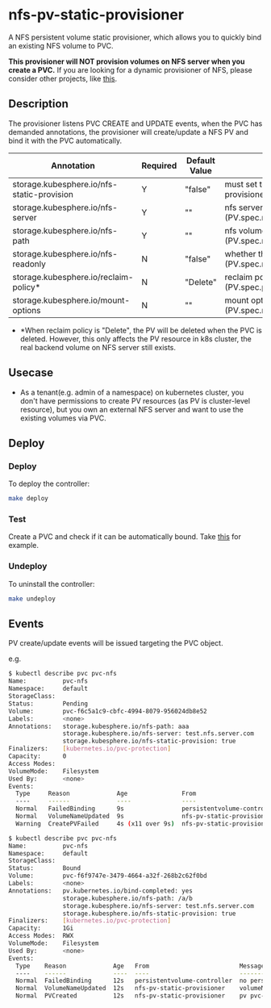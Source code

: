 # nfs-pv-static-provisioner
A NFS persistent volume static provisioner, which allows you to quickly bind an existing NFS volume to PVC. 

**This provisioner will NOT provision volumes on NFS server when you create a PVC.** If you are looking for a dynamic provisioner of NFS, please consider other projects, like [this](https://github.com/kubernetes-sigs/nfs-subdir-external-provisioner).

## Description
The provisioner listens PVC CREATE and UPDATE events, when the PVC has demanded annotations, the provisioner will create/update a NFS PV and bind it with the PVC automatically.

| Annotation                                 | Required | Default Value | Explanation                                                  | Example Values                          |
|--------------------------------------------|----------|---------------|--------------------------------------------------------------|-----------------------------------------|
| storage.kubesphere.io/nfs-static-provision | Y        | "false"       | must set to "true" in order to use this provisioner          | "true"                                  |
| storage.kubesphere.io/nfs-server           | Y        | ""            | nfs server hostname or IP address (PV.spec.nfs.server)       | "example.nfs.server.com", "192.168.0.5" |
| storage.kubesphere.io/nfs-path             | Y        | ""            | nfs volume absolute path (PV.spec.nfs.path)                  | "/exports/volume1"                      |
| storage.kubesphere.io/nfs-readonly         | N        | "false"       | whether the volume is read-only (PV.spec.nfs.readOnly)       | "false", "true"                         |
| storage.kubesphere.io/reclaim-policy*      | N        | "Delete"      | reclaim policy of PV (PV.spec.persistentVolumeReclaimPolicy) | "Delete", "Retain"                      |
| storage.kubesphere.io/mount-options        | N        | ""            | mount options of PV (PV.spec.mountOptions)                   | `"[\"nfsvers=3\",\"nolock\",\"hard\"]"` |

- *When reclaim policy is "Delete", the PV will be deleted when the PVC is deleted. However, this only affects the PV resource in k8s cluster, the real backend volume on NFS server still exists.

## Usecase
- As a tenant(e.g. admin of a namespace) on kubernetes cluster, you don't have permissions to create PV resources (as PV is cluster-level resource), but you own an external NFS server and want to use the existing volumes via PVC.

## Deploy
### Deploy
To deploy the controller:
```sh
make deploy
```

### Test
Create a PVC and check if it can be automatically bound. Take [this](./config/samples/pvc.yaml) for example.

### Undeploy
To uninstall the controller:
```sh
make undeploy
```

## Events
PV create/update events will be issued targeting the PVC object.

e.g.
```sh
$ kubectl describe pvc pvc-nfs
Name:          pvc-nfs
Namespace:     default
StorageClass:
Status:        Pending
Volume:        pvc-f6c5a1c9-cbfc-4994-8079-956024db8e52
Labels:        <none>
Annotations:   storage.kubesphere.io/nfs-path: aaa
               storage.kubesphere.io/nfs-server: test.nfs.server.com
               storage.kubesphere.io/nfs-static-provision: true
Finalizers:    [kubernetes.io/pvc-protection]
Capacity:      0
Access Modes:
VolumeMode:    Filesystem
Used By:       <none>
Events:
  Type     Reason             Age               From                         Message
  ----     ------             ----              ----                         -------
  Normal   FailedBinding      9s                persistentvolume-controller  no persistent volumes available for this claim and no storage class is set
  Normal   VolumeNameUpdated  9s                nfs-pv-static-provisioner    volumeName updated successfully
  Warning  CreatePVFailed     4s (x11 over 9s)  nfs-pv-static-provisioner    failed to create pv pvc-f6c5a1c9-cbfc-4994-8079-956024db8e52, error: PersistentVolume "pvc-f6c5a1c9-cbfc-4994-8079-956024db8e52" is invalid: spec.nfs.path: Invalid value: "aaa": must be an absolute path
```

```sh
$ kubectl describe pvc pvc-nfs
Name:          pvc-nfs
Namespace:     default
StorageClass:
Status:        Bound
Volume:        pvc-f6f9747e-3479-4664-a32f-268b2c62f0bd
Labels:        <none>
Annotations:   pv.kubernetes.io/bind-completed: yes
               storage.kubesphere.io/nfs-path: /a/b
               storage.kubesphere.io/nfs-server: test.nfs.server.com
               storage.kubesphere.io/nfs-static-provision: true
Finalizers:    [kubernetes.io/pvc-protection]
Capacity:      1Gi
Access Modes:  RWX
VolumeMode:    Filesystem
Used By:       <none>
Events:
  Type    Reason             Age   From                         Message
  ----    ------             ----  ----                         -------
  Normal  FailedBinding      12s   persistentvolume-controller  no persistent volumes available for this claim and no storage class is set
  Normal  VolumeNameUpdated  12s   nfs-pv-static-provisioner    volumeName updated successfully
  Normal  PVCreated          12s   nfs-pv-static-provisioner    pv pvc-f6f9747e-3479-4664-a32f-268b2c62f0bd created successfully
```
